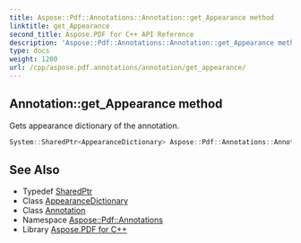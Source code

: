 ```yaml
---
title: Aspose::Pdf::Annotations::Annotation::get_Appearance method
linktitle: get_Appearance
second_title: Aspose.PDF for C++ API Reference
description: 'Aspose::Pdf::Annotations::Annotation::get_Appearance method. Gets appearance dictionary of the annotation in C++.'
type: docs
weight: 1200
url: /cpp/aspose.pdf.annotations/annotation/get_appearance/
---
```

## Annotation::get_Appearance method


Gets appearance dictionary of the annotation.

```cpp
System::SharedPtr<AppearanceDictionary> Aspose::Pdf::Annotations::Annotation::get_Appearance()
```

## See Also

* Typedef [SharedPtr](../../../system/sharedptr/)
* Class [AppearanceDictionary](../../appearancedictionary/)
* Class [Annotation](../)
* Namespace [Aspose::Pdf::Annotations](../../)
* Library [Aspose.PDF for C++](../../../)
